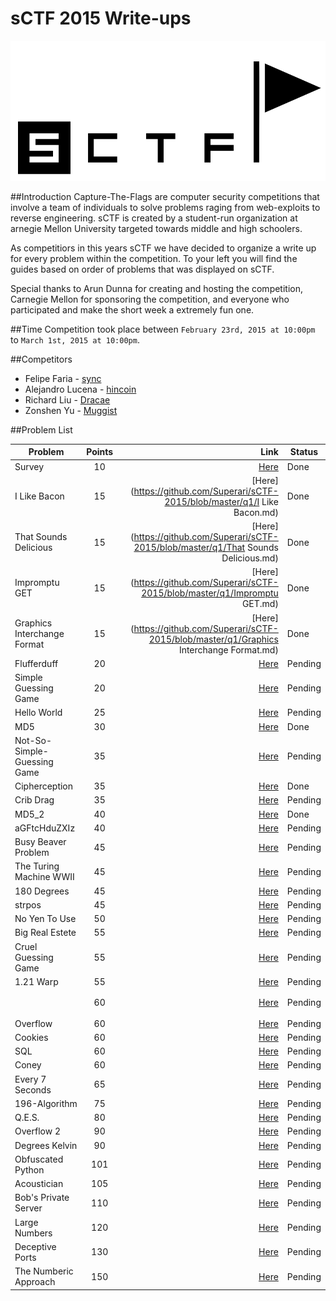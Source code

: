 sCTF 2015 Write-ups
=======

![logo](https://github.com/Superari/sCTF-2015/blob/master/q1/files/banner.png "logo")

##Introduction
Capture-The-Flags are computer security competitions that involve a team of individuals to solve problems raging from web-exploits to reverse engineering. sCTF is created by a student-run organization at arnegie Mellon University targeted towards middle and high schoolers.

As competitiors in this years sCTF we have decided to organize a write up for every problem within the competition. To your left you will find the guides based on order of problems that was displayed on sCTF.

Special thanks to Arun Dunna for creating and hosting the competition, Carnegie Mellon for sponsoring the competition, and everyone who participated and make the short week a extremely fun one.

##Time
Competition took place between ```February 23rd, 2015 at 10:00pm``` to ```March 1st, 2015 at 10:00pm```.

##Competitors

* Felipe Faria - [sync](https://github.com/Synchronizing)
* Alejandro Lucena - [hincoin](https://github.com/Hincoin)
* Richard Liu - [Dracae](https://github.com/Dracae)
* Zonshen Yu - [Muggist](https://github.com/Muggist)

##Problem List

| Problem                        | Points        | Link 																				 			   | Status  |
|--------------------------------|:-------------:| ---------------------------------------------------------------------------------------------------:| ------  |
| Survey                         | 10            | [Here](https://github.com/Superari/sCTF-2015/blob/master/q1/Survey.md) 				 			   | Done    |
| I Like Bacon                   | 15            | [Here](https://github.com/Superari/sCTF-2015/blob/master/q1/I Like Bacon.md) 		 			   | Done    |
| That Sounds Delicious          | 15            | [Here](https://github.com/Superari/sCTF-2015/blob/master/q1/That Sounds Delicious.md) 			   | Done    |
| Impromptu GET                  | 15            | [Here](https://github.com/Superari/sCTF-2015/blob/master/q1/Impromptu GET.md) 		 			   | Done    |
| Graphics Interchange Format    | 15            | [Here](https://github.com/Superari/sCTF-2015/blob/master/q1/Graphics Interchange Format.md)         | Done	 |
| Flufferduff                    | 20            | [Here](6) 																			 			   | Pending |
| Simple Guessing Game           | 20            | [Here](7) 																			 			   | Pending |
| Hello World                    | 25            | [Here](8) 																			 			   | Pending |
| MD5                            | 30            | [Here](https://github.com/Superari/sCTF-2015/blob/master/q1/MD5.md) 	   	   					   	   | Done	 |
| Not-So-Simple-Guessing Game    | 35            | [Here](10) 																			 			   | Pending |
| Cipherception                  | 35            | [Here](https://github.com/Superari/sCTF-2015/blob/master/q1/Cipherception.md) 		  			   | Done	 |
| Crib Drag                      | 35            | [Here](12) 																			 			   | Pending |
| MD5_2                          | 40            | [Here](https://github.com/Superari/sCTF-2015/blob/master/q1/MD5_2.md) 					 		   | Done 	 |
| aGFtcHduZXIz                   | 40            | [Here](14) 																			 | Pending |
| Busy Beaver Problem            | 45            | [Here](15) 																			 | Pending |
| The Turing Machine WWII        | 45            | [Here](16) 																			 | Pending |
| 180 Degrees                    | 45            | [Here](17) 																			 | Pending |
| strpos                         | 45            | [Here](18) 																			 | Pending |
| No Yen To Use                  | 50            | [Here](19) 																			 | Pending |
| Big Real Estete                | 55            | [Here](20) 																			 | Pending |
| Cruel Guessing Game            | 55            | [Here](21) 																			 | Pending |
| 1.21 Warp                      | 55            | [Here](22) 																			 | Pending |
| <h1></h1>                      | 60            | [Here](23) 																			 | Pending |
| Overflow                       | 60            | [Here](24) 																			 | Pending |
| Cookies                        | 60            | [Here](25) 																			 | Pending |
| SQL                            | 60            | [Here](26) 																			 | Pending |
| Coney                          | 60            | [Here](27) 																			 | Pending |
| Every 7 Seconds                | 65            | [Here](28) 																			 | Pending |
| 196-Algorithm                  | 75            | [Here](29) 																			 | Pending |
| Q.E.S.                         | 80            | [Here](30) 																			 | Pending |
| Overflow 2                     | 90            | [Here](31) 																			 | Pending |
| Degrees Kelvin                 | 90            | [Here](32) 																			 | Pending |
| Obfuscated Python              | 101           | [Here](33) 																			 | Pending |
| Acoustician                    | 105           | [Here](34) 																			 | Pending |
| Bob's Private Server           | 110           | [Here](35) 																			 | Pending |
| Large Numbers                  | 120           | [Here](36) 																			 | Pending |
| Deceptive Ports                | 130           | [Here](37) 																			 | Pending |
| The Numberic Approach          | 150           | [Here](38) 																			 | Pending |
